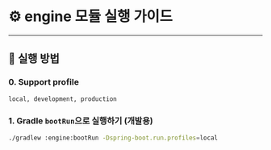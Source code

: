# ⚙️ engine 모듈 실행 가이드

---

## 🚀 실행 방법
### 0. Support profile
```angular2html
local, development, production
```
### 1. Gradle `bootRun`으로 실행하기 (개발용)

```bash
./gradlew :engine:bootRun -Dspring-boot.run.profiles=local